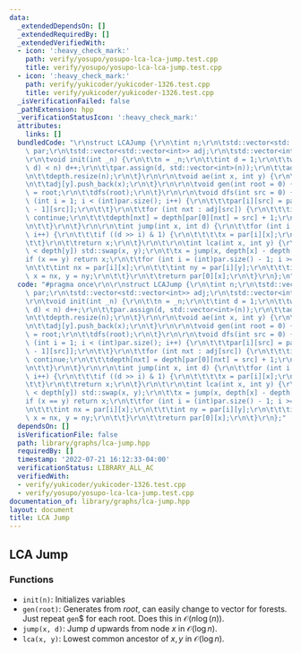 ```yaml
---
data:
  _extendedDependsOn: []
  _extendedRequiredBy: []
  _extendedVerifiedWith:
  - icon: ':heavy_check_mark:'
    path: verify/yosupo/yosupo-lca-lca-jump.test.cpp
    title: verify/yosupo/yosupo-lca-lca-jump.test.cpp
  - icon: ':heavy_check_mark:'
    path: verify/yukicoder/yukicoder-1326.test.cpp
    title: verify/yukicoder/yukicoder-1326.test.cpp
  _isVerificationFailed: false
  _pathExtension: hpp
  _verificationStatusIcon: ':heavy_check_mark:'
  attributes:
    links: []
  bundledCode: "\r\nstruct LCAJump {\r\n\tint n;\r\n\tstd::vector<std::vector<int>>\
    \ par;\r\n\tstd::vector<std::vector<int>> adj;\r\n\tstd::vector<int> depth;\r\n\
    \r\n\tvoid init(int _n) {\r\n\t\tn = _n;\r\n\t\tint d = 1;\r\n\t\twhile ((1 <<\
    \ d) < n) d++;\r\n\t\tpar.assign(d, std::vector<int>(n));\r\n\t\tadj.resize(n);\r\
    \n\t\tdepth.resize(n);\r\n\t}\r\n\r\n\tvoid ae(int x, int y) {\r\n\t\tadj[x].push_back(y);\r\
    \n\t\tadj[y].push_back(x);\r\n\t}\r\n\r\n\tvoid gen(int root = 0) {\r\n\t\tpar[0][root]\
    \ = root;\r\n\t\tdfs(root);\r\n\t}\r\n\r\n\tvoid dfs(int src = 0) {\r\n\t\tfor\
    \ (int i = 1; i < (int)par.size(); i++) {\r\n\t\t\tpar[i][src] = par[i - 1][par[i\
    \ - 1][src]];\r\n\t\t}\r\n\t\tfor (int nxt : adj[src]) {\r\n\t\t\tif (nxt == par[0][src])\
    \ continue;\r\n\t\t\tdepth[nxt] = depth[par[0][nxt] = src] + 1;\r\n\t\t\tdfs(nxt);\r\
    \n\t\t}\r\n\t}\r\n\r\n\tint jump(int x, int d) {\r\n\t\tfor (int i = 0; i < (int)par.size();\
    \ i++) {\r\n\t\t\tif ((d >> i) & 1) {\r\n\t\t\t\tx = par[i][x];\r\n\t\t\t}\r\n\
    \t\t}\r\n\t\treturn x;\r\n\t}\r\n\t\r\n\tint lca(int x, int y) {\r\n\t\tif (depth[x]\
    \ < depth[y]) std::swap(x, y);\r\n\t\tx = jump(x, depth[x] - depth[y]);\r\n\t\t\
    if (x == y) return x;\r\n\t\tfor (int i = (int)par.size() - 1; i >= 0; i--) {\r\
    \n\t\t\tint nx = par[i][x];\r\n\t\t\tint ny = par[i][y];\r\n\t\t\tif (nx != ny)\
    \ x = nx, y = ny;\r\n\t\t}\r\n\t\treturn par[0][x];\r\n\t}\r\n};\n"
  code: "#pragma once\r\n\r\nstruct LCAJump {\r\n\tint n;\r\n\tstd::vector<std::vector<int>>\
    \ par;\r\n\tstd::vector<std::vector<int>> adj;\r\n\tstd::vector<int> depth;\r\n\
    \r\n\tvoid init(int _n) {\r\n\t\tn = _n;\r\n\t\tint d = 1;\r\n\t\twhile ((1 <<\
    \ d) < n) d++;\r\n\t\tpar.assign(d, std::vector<int>(n));\r\n\t\tadj.resize(n);\r\
    \n\t\tdepth.resize(n);\r\n\t}\r\n\r\n\tvoid ae(int x, int y) {\r\n\t\tadj[x].push_back(y);\r\
    \n\t\tadj[y].push_back(x);\r\n\t}\r\n\r\n\tvoid gen(int root = 0) {\r\n\t\tpar[0][root]\
    \ = root;\r\n\t\tdfs(root);\r\n\t}\r\n\r\n\tvoid dfs(int src = 0) {\r\n\t\tfor\
    \ (int i = 1; i < (int)par.size(); i++) {\r\n\t\t\tpar[i][src] = par[i - 1][par[i\
    \ - 1][src]];\r\n\t\t}\r\n\t\tfor (int nxt : adj[src]) {\r\n\t\t\tif (nxt == par[0][src])\
    \ continue;\r\n\t\t\tdepth[nxt] = depth[par[0][nxt] = src] + 1;\r\n\t\t\tdfs(nxt);\r\
    \n\t\t}\r\n\t}\r\n\r\n\tint jump(int x, int d) {\r\n\t\tfor (int i = 0; i < (int)par.size();\
    \ i++) {\r\n\t\t\tif ((d >> i) & 1) {\r\n\t\t\t\tx = par[i][x];\r\n\t\t\t}\r\n\
    \t\t}\r\n\t\treturn x;\r\n\t}\r\n\t\r\n\tint lca(int x, int y) {\r\n\t\tif (depth[x]\
    \ < depth[y]) std::swap(x, y);\r\n\t\tx = jump(x, depth[x] - depth[y]);\r\n\t\t\
    if (x == y) return x;\r\n\t\tfor (int i = (int)par.size() - 1; i >= 0; i--) {\r\
    \n\t\t\tint nx = par[i][x];\r\n\t\t\tint ny = par[i][y];\r\n\t\t\tif (nx != ny)\
    \ x = nx, y = ny;\r\n\t\t}\r\n\t\treturn par[0][x];\r\n\t}\r\n};"
  dependsOn: []
  isVerificationFile: false
  path: library/graphs/lca-jump.hpp
  requiredBy: []
  timestamp: '2022-07-21 16:12:33-04:00'
  verificationStatus: LIBRARY_ALL_AC
  verifiedWith:
  - verify/yukicoder/yukicoder-1326.test.cpp
  - verify/yosupo/yosupo-lca-lca-jump.test.cpp
documentation_of: library/graphs/lca-jump.hpp
layout: document
title: LCA Jump
---
```


## LCA Jump

### Functions
- `init(n)`: Initializes variables
- `gen(root)`: Generates from $root$, can easily change to vector for forests. Just repeat `gen`$ for each root. Does this in $\mathcal O(n \log (n))$.
- `jump(x, d)`: Jump $d$ upwards from node $x$ in $\mathcal O(\log n)$. 
- `lca(x, y)`: Lowest common ancestor of $x, y$ in $\mathcal O(\log n)$. 

